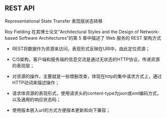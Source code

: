 ## REST API 

Representational State Transfer 表现层状态转移

Roy Fielding 在其博士论文“Architectural Styles and the Design of Network-based Software Architectures”的第 5 章中描述了 Web 服务的 REST 架构方式


* REST将数据作为资源来访问，表现形式反映在URI中，由此定位资源；

* C/S架构，客户端和服务端的信息交流是通过无状态的HTTP协议，传递资源的表现层；

* 对资源的操作，主要就是一些增删改查，体现在http的集中请求方式上，通过HTTP动词来描述操作；

* 请求体资源的表现形式，使用请求头的content-type为json或xml编码方式，以及通用的响应状态码；

* 使用版本嵌入url的方式方便版本更新和向下兼容；